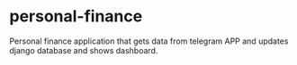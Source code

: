 # personal-finance
Personal finance application that gets data from telegram APP and updates django database and shows dashboard.
